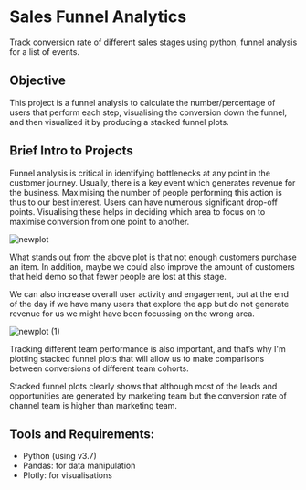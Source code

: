 # Sales Funnel Analytics
Track conversion rate of different sales stages using python, funnel analysis for a list of events.
 
## Objective
This project is a funnel analysis to calculate the number/percentage of users that perform each step, visualising the conversion down the funnel, and then visualized it by producing a stacked funnel plots.

## Brief Intro to Projects
Funnel analysis is critical in identifying bottlenecks at any point in the customer journey. Usually, there is a key event which generates revenue for the business. Maximising the number of people performing this action is thus to our best interest.
Users can have numerous significant drop-off points. Visualising these helps in deciding which area to focus on to maximise conversion from one point to another.

![newplot](https://user-images.githubusercontent.com/67898140/174881388-0c4e0a40-c26c-42af-b588-0baf45b41a9f.png)

What stands out from the above plot is that not enough customers purchase an item. In addition, maybe we could also improve the amount of customers that held demo so that fewer people are lost at this stage.

We can also increase overall user activity and engagement, but at the end of the day if we have many users that explore the app but do not generate revenue for us we might have been focussing on the wrong area.

![newplot (1)](https://user-images.githubusercontent.com/67898140/174881902-dacd74b9-5455-4cc1-9597-c4763a4c1c9d.png)

Tracking different team performance is also important, and that’s why I'm plotting stacked funnel plots that will allow us to make comparisons between conversions of different team cohorts.

Stacked funnel plots clearly shows that although most of the leads and opportunities are generated by marketing team but the conversion rate of channel team is higher than marketing team.

## Tools and Requirements:
* Python (using v3.7)
* Pandas: for data manipulation
* Plotly: for visualisations

